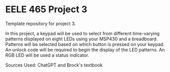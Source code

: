 # EELE 465 Project 3

Template repository for project 3.

In this project, a keypad will be used to select from different time-varying patterns displayed on eight LEDs using your MSP430 and a breadboard. Patterns will be selected based on which button is pressed on your keypad. An unlock code will be required to begin the display of the LED patterns. An RGB LED will be used a status indicator.

Sources Used: ChatGPT and Brock's textbook
